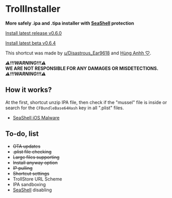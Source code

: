 # TrollInstaller
 **More safely .ipa and .tipa installer with [SeaShell](https://theapplewiki.com/wiki/SeaShell) protection**
 
 [Install latest release v0.6.0](https://www.icloud.com/shortcuts/fed0bd9124fb4b458319131601716127)

 [Install latest beta v0.6.4](https://www.icloud.com/shortcuts/a8e5ca19b6e342bbb3e600808baf90af)

 This shortcut was made by [u/Disastrous_Ear9618](https://www.reddit.com/user/Disastrous_Ear9618) and [Hùng Anhh ♡](https://t.me/sadendins). 

***⚠️!!!WARNING!!!⚠️***\
**WE ARE NOT RESPONSIBLE FOR ANY DAMAGES OR MISDETECTIONS.**\
***⚠️!!!WARNING!!!⚠️***
## How it works?
 At the first, shortcut unzip IPA file, then check if the "mussel" file is inside or search for the `CFBundleBase64Hash` key in all ".plist" files.

- [SeaShell iOS Malware](https://blog.entysec.com/2023-12-31-seashell-ios-malware/)

## To-do, list
 - ~~OTA updates~~
 - ~~.plist file checking~~
 - ~~Large files supporting~~
 - ~~Install anyway option~~
 - ~~IP pulling~~
 - ~~Shortcut settings~~
 - TrollStore URL Scheme
 - IPA sandboxing
 - [SeaShell](https://theapplewiki.com/wiki/SeaShell) disabling
